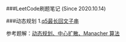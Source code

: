 ###LeetCode刷题笔记
(Since 2020.10.14)

###动态规划
1.[q5最长回文子串](https://github.com/bannima/LeetCodeInAction/blob/master/dynamic_program/q5_longestPalindrome/dp_solution.py)

参考题解：[动态规划、中心扩散、Manacher 算法](https://leetcode-cn.com/problems/longest-palindromic-substring/solution/zhong-xin-kuo-san-dong-tai-gui-hua-by-liweiwei1419/)
